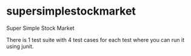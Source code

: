 # supersimplestockmarket
Super Simple Stock Market

There is 1 test suite with 4 test cases for each test where you can run it using junit.
